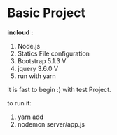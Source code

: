 
# Basic Project

**incloud :** 

 1. Node.js 
 2. Statics File configuration
 3. Bootstrap 5.1.3 V
 4. jquery 3.6.0 V
 5. run with yarn


it is fast to begin :) with test Project.

to run it:

 1. yarn add
 2. nodemon server/app.js

  
